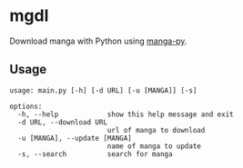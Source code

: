 # mgdl

Download manga with Python using [manga-py](https://github.com/manga-py/manga-py).

## Usage

```
usage: main.py [-h] [-d URL] [-u [MANGA]] [-s]

options:
  -h, --help            show this help message and exit
  -d URL, --download URL
                        url of manga to download
  -u [MANGA], --update [MANGA]
                        name of manga to update
  -s, --search          search for manga
  ```
